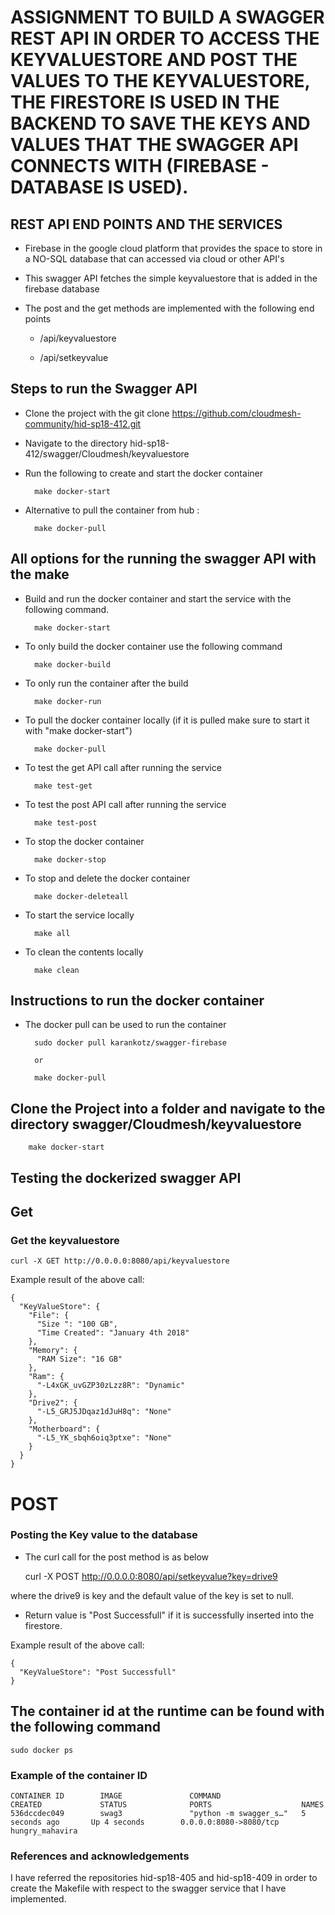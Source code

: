 # ASSIGNMENT TO BUILD A SWAGGER REST API IN ORDER TO ACCESS THE KEYVALUESTORE AND POST THE VALUES TO THE KEYVALUESTORE, THE FIRESTORE IS USED IN THE BACKEND TO SAVE THE KEYS AND VALUES THAT THE SWAGGER API CONNECTS WITH (FIREBASE - DATABASE IS USED).

## REST API END POINTS AND THE SERVICES 

* Firebase in the google cloud platform that provides the space to store in a NO-SQL database that can accessed via cloud or other API's

* This swagger API fetches the simple keyvaluestore that is added in the firebase database 

* The post and the get methods are implemented with the following end points

	* /api/keyvaluestore

	* /api/setkeyvalue

## Steps to run the Swagger API

* Clone the project with the git clone https://github.com/cloudmesh-community/hid-sp18-412.git

* Navigate to the directory hid-sp18-412/swagger/Cloudmesh/keyvaluestore

* Run the following to create and start the docker container 

		make docker-start 

* Alternative to pull the container from hub : 
		
		make docker-pull

## All options for the running the swagger API with the make

* Build and run the docker container and start the service with the following command.

		make docker-start 

* To only build the docker container use the 
  following command 
	
		make docker-build

* To only run the container after the build 

		make docker-run

* To pull the docker container locally 
  (if it is pulled make sure to start it 
  with "make docker-start")
  
		make docker-pull

* To test the get API call after running the service

		make test-get

* To test the post API call after running the service
	
		make test-post

* To stop the docker container 
	
		make docker-stop

* To stop and delete the docker container 

		make docker-deleteall

* To start the service locally

		make all

* To clean the contents locally

		make clean

## Instructions to run the docker container
	
* The docker pull can be used to run the container 

		sudo docker pull karankotz/swagger-firebase 

		or

		make docker-pull

## Clone the Project into a folder and navigate to the directory swagger/Cloudmesh/keyvaluestore
	
		make docker-start

## Testing the dockerized swagger API 

## Get

### Get the keyvaluestore

	curl -X GET http://0.0.0.0:8080/api/keyvaluestore
   
Example result of the above call:

	{
	  "KeyValueStore": {
	    "File": {
	      "Size ": "100 GB",
	      "Time Created": "January 4th 2018"
	    },
	    "Memory": {
	      "RAM Size": "16 GB"
	    },
	    "Ram": {
	      "-L4xGK_uvGZP30zLzz8R": "Dynamic"
	    },
	    "Drive2": {
	      "-L5_GRJ5JDqaz1dJuH8q": "None"
	    },
	    "Motherboard": {
	      "-L5_YK_sbqh6oiq3ptxe": "None"
	    }
	  }
	}

   
# POST

### Posting the Key value to the database 

* The curl call for the post method is as below 

	curl -X POST http://0.0.0.0:8080/api/setkeyvalue?key=drive9

where the drive9 is key and the default value of the key is set to null.

* Return value is "Post Successfull" if it is successfully 	   inserted into the firestore.

Example result of the above call:

	{
	  "KeyValueStore": "Post Successfull"
	}


## The container id at the runtime can be found with the following command 
 	
	sudo docker ps

### Example of the container ID 

	CONTAINER ID        IMAGE               COMMAND                  CREATED             STATUS              PORTS                    NAMES
	536dccdec049        swag3               "python -m swagger_s…"   5 seconds ago       Up 4 seconds        0.0.0.0:8080->8080/tcp   hungry_mahavira


### References and acknowledgements 
I have referred the repositories hid-sp18-405 and hid-sp18-409 in order to create the Makefile with respect to the swagger service that I have implemented.


